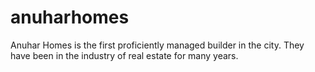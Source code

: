 # anuharhomes
Anuhar Homes is the first proficiently managed builder in the city. They have been in the industry of real estate for many years.
